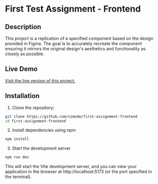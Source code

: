 # First Test Assignment - Frontend

## Description

This project is a replication of a specified component based on the design provided in Figma. The goal is to accurately recreate the component ensuring it mirrors the original design's aesthetics and functionality as closely as possible.

## Live Demo

[Visit the live version of this project.](https://first-assignment-frontend.vercel.app/)

## Installation

1. Clone the repository:

```bash
git clone https://github.com/vimode/first-assignment-frontend
cd first-assignment-frontend
```

2. Install dependencies using npm

```bash
npm install
```

3. Start the development server

```bash
npm run dev
```

This will start the Vite development server, and you can view your application in the browser at http://localhost:5173 (or the port specified in the terminal).
